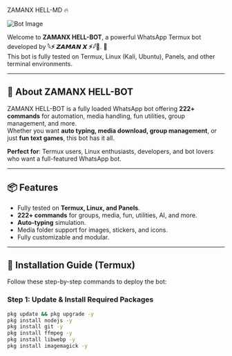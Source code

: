 ZAMANX HELL-MD 🔥

![Bot Image](https://raw.githubusercontent.com/ZamanXOfficial/ZAMANX-HellBot/main/media/HELL.jpg)

Welcome to **ZAMANX HELL-BOT**, a powerful WhatsApp Termux bot developed by **𓆩⚡ 𝙕𝘼𝙈𝘼𝙉 𝙓 ⚡𓆪👑**. 🚀  
This bot is fully tested on Termux, Linux (Kali, Ubuntu), Panels, and other terminal environments.  

---

## 🌟 About ZAMANX HELL-BOT

ZAMANX HELL-BOT is a fully loaded WhatsApp bot offering **222+ commands** for automation, media handling, fun utilities, group management, and more.  
Whether you want **auto typing, media download, group management**, or just **fun text games**, this bot has it all.  

**Perfect for**: Termux users, Linux enthusiasts, developers, and bot lovers who want a full-featured WhatsApp bot.  

---

## 📦 Features

- Fully tested on **Termux, Linux, and Panels**.  
- **222+ commands** for groups, media, fun, utilities, AI, and more.  
- **Auto-typing** simulation.  
- Media folder support for images, stickers, and icons.  
- Fully customizable and modular.  

---

## 🚀 Installation Guide (Termux)

Follow these step-by-step commands to deploy the bot:

### Step 1: Update & Install Required Packages
```bash
pkg update && pkg upgrade -y
pkg install nodejs -y
pkg install git -y
pkg install ffmpeg -y
pkg install libwebp -y
pkg install imagemagick -y